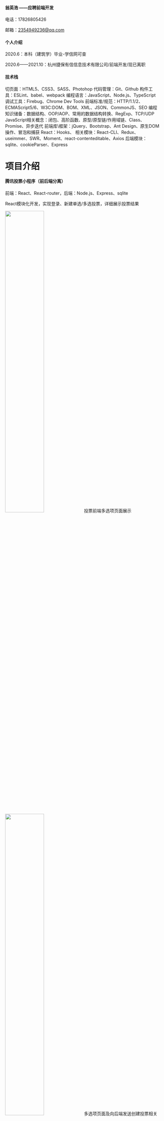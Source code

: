 #### 翁英浩 ——应聘前端开发

电话：17826805426

邮箱：2354949236@qq.com

#### 个人介绍

2020.6：本科（建筑学）毕业-学信网可查

2020.6——2021.10：杭州捷保有信信息技术有限公司/前端开发/现已离职

#### 技术栈

切页面：HTML5、CSS3、SASS、Photohop
代码管理：Git、Github
构件工具：ESLint、babel、webpack
编程语言：JavaScript、Node.js、TypeScript
调试工具：Firebug、Chrome Dev Tools
前端标准/规范：HTTP/1.1/2、ECMAScript5/6、W3C:DOM、BOM、XML、JSON、CommonJS、SEO
编程知识储备：数据结构、OOP/AOP、常用的数据结构转换、RegExp、TCP/UDP
JavaScript相关概念：闭包、高阶函数、原型/原型链/作用域链、Class、Promise、异步迭代
前端库\框架：jQuery、Bootstrap、Ant Design、原生DOM操作、冒泡和捕获
React：Hooks、
相关模块：React-CLI、Redux、useimmer、SWR、Moment、react-contenteditable、Axios
后端模块：sqlite、cookieParser、Express


# 项目介绍

#### 腾讯投票小程序（前后端分离）

前端：React、React-router，后端：Node.js、Express、sqlite

React模块化开发，实现登录、新建单选/多选投票，详细展示投票结果

<img src="https://github.com/Scout-szz/Training-Apps/blob/main/introduces/vote%E9%A1%B9%E7%9B%AE.%E5%A4%9A%E9%80%89%E9%A1%B9%E9%A1%B5%E9%9D%A2.jpg" style="width:50%" />
投票前端多选项页面展示

<img src="https://github.com/Scout-szz/Training-Apps/blob/main/introduces/vote%E9%A1%B9%E7%9B%AE%E5%A4%9A%E9%80%89%E9%A1%B9%E9%A1%B5%E9%9D%A2%E5%8F%8A%E5%90%91%E5%90%8E%E7%AB%AF%E5%8F%91%E9%80%81%E5%88%9B%E5%BB%BA%E6%8A%95%E7%A5%A8.png" style="width:50%" />
多选项页面及向后端发送创建投票相关代码展示

<img src="https://github.com/Scout-szz/Training-Apps/blob/main/introduces/vote%E9%A1%B9%E7%9B%AE%E5%B1%95%E7%A4%BA%E5%90%84%E9%A1%B9%E7%9B%AE%E7%9A%84%E6%8A%95%E7%A5%A8%E7%BB%93%E6%9E%9C%E5%8F%8A%E4%BA%BA%E6%95%B0%E5%8D%A0%E6%AF%94.png" alt="vote项目展示各项目的投票结果及人数占比" style="width:50%" />
投票完成后的展示页面展示各项目的投票结果及人数占比

#### 仿滴答清单项目（前后端分离）

前端：React、React-router，后端：Node.js、Express、sqlite

React模块化开发，实现待办事项的基础功能，支持按时间筛选事项，清单详细信息可实时编辑

<img src="https://github.com/Scout-szz/Training-Apps/blob/main/introduces/todos%E4%B8%BB%E9%A1%B5%E9%9D%A2%E5%B1%95%E7%A4%BA.png" alt="todos主页面展示" style="width:50%" />
todos主页面展示

<img src="https://github.com/Scout-szz/Training-Apps/blob/main/introduces/todos%E4%B8%BB%E9%A1%B5%E9%9D%A2tabs%E5%88%87%E6%8D%A2%E6%96%B9%E5%BC%8F.png" style="width:50%" />
todos主页面tabs切换方式

<img src="https://github.com/Scout-szz/Training-Apps/blob/main/introduces/todos%E4%B8%BB%E9%A1%B5%E9%9D%A2%E5%8F%B3%E4%BE%A7%E8%AF%A6%E7%BB%86%E4%BF%A1%E6%81%AF%E5%AE%9E%E7%8E%B0%E5%AE%9E%E6%97%B6%E5%90%8C%E6%AD%A5.png" alt="todos主页面右侧详细信息实现实时同步" style="width:50%" />
todos主页面右侧详细信息实现实时同步


#### 正则解析铁路图（静态HTML）

解析匹配字符或字符串，且记录预测信息，用多维数组记录“|”，再使用原生DOM操绘制出各组件间关系及信息

解析正则表达式，用铁路图表示出各部分的功能及之间的顺序、关系

<img src="https://github.com/Scout-szz/Training-Apps/blob/main/introduces/%E6%AD%A3%E5%88%99%E9%93%81%E8%B7%AF%E5%9B%BE%E8%A7%A3%E6%9E%90.png" alt="todos主页面右侧详细信息实现实时同步" style="width:50%" />



